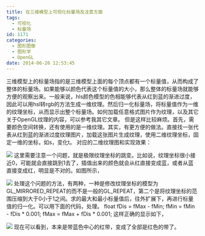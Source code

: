 ```yaml
---
title: 在三维模型上可视化标量场及注意方面
tags:
  - 可视化
  - 标量场
id: 1171
categories:
  - 图形图像
  - 图形学
  - OpenGL
date: 2014-06-26 12:53:45
---
```


三维模型上的标量场指的是三维模型上面的每个顶点都有一个标量值，从而构成了整体的标量场。如果能够以颜色代表这个标量值的大小，那么整体的标量场就能够方便的观察出来。一般来说，hls颜色模型的色相能够代表从红到蓝的渐进过度，因此可以用hsl转rgb的方法生成一维纹理。然后归一化标量场，将标量值作为一维的纹理坐标，从而显示出整个标量场。如何加载任意格式图片作为纹理，以及其它关于OpenGL纹理的内容，可以参考我其它文章。
但是这样比较麻烦。首先，需要颜色空间转换，还有使用的是一维纹理。其实，有更方便的做法。直接找一张代表从红到蓝的渐进过度纹理图片，加载这张图片生成纹理，使用二维纹理坐标，固定一维的坐标，如s，变化t。
对应的二维纹理图和实现效果：

![](https://c2.staticflickr.com/8/7400/27380050181_bbd0509152_o.png)
这里需要注意一个问题，就是极限纹理坐标的跳变。比如说，纹理坐标很小接近0，可能就会直接跳到1去了，插值出来的颜色就会从红直接变成蓝，或者从蓝直接变成红，明显是不对的。如图所示，

![](https://c2.staticflickr.com/8/7299/27380049411_75cf1fbd34_o.png)
处理这个问题的方法，有两种，一种是修改纹理坐标的模型为GL_MIRRORED_REPEAT的而不是一般的GL_REPEAT，第二个是将纹理坐标的范围压缩到大于0小于1之间。求的最大和最小标量值后，往外扩展下，再进行标量值的归一化。可以用下面的代码，处理。
float fDis = fMax - fMin;
fMin = fMin - fDis * 0.001;
fMax = fMax + fDis * 0.001;
这样正确的显示如下，

![](https://c2.staticflickr.com/8/7149/27352273672_2f6dc50da7_o.png)
现在可以看到，本来是带蓝色中心的红带，变成了全部是红色的带了。